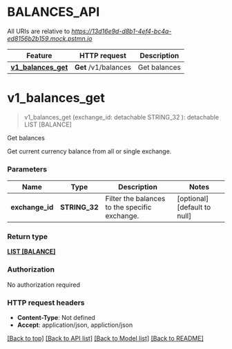 # BALANCES_API

All URIs are relative to *https://13d16e9d-d8b1-4ef4-bc4a-ed8156b2b159.mock.pstmn.io*

Feature | HTTP request | Description
------------- | ------------- | -------------
[**v1_balances_get**](BALANCES_API.md#v1_balances_get) | **Get** /v1/balances | Get balances


# **v1_balances_get**
> v1_balances_get (exchange_id:  detachable STRING_32 ): detachable LIST [BALANCE]
	

Get balances

Get current currency balance from all or single exchange.


### Parameters

Name | Type | Description  | Notes
------------- | ------------- | ------------- | -------------
 **exchange_id** | **STRING_32**| Filter the balances to the specific exchange. | [optional] [default to null]

### Return type

[**LIST [BALANCE]**](Balance.md)

### Authorization

No authorization required

### HTTP request headers

 - **Content-Type**: Not defined
 - **Accept**: application/json, appliction/json

[[Back to top]](#) [[Back to API list]](../README.md#documentation-for-api-endpoints) [[Back to Model list]](../README.md#documentation-for-models) [[Back to README]](../README.md)

